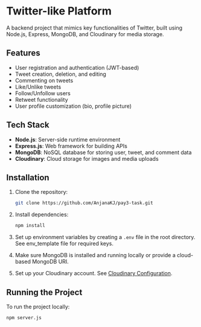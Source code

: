 # Twitter-like Platform

A backend project that mimics key functionalities of Twitter, built using Node.js, Express, MongoDB, and Cloudinary for media storage.

## Features
- User registration and authentication (JWT-based)
- Tweet creation, deletion, and editing
- Commenting on tweets
- Like/Unlike tweets
- Follow/Unfollow users
- Retweet functionality
- User profile customization (bio, profile picture)

## Tech Stack
- **Node.js**: Server-side runtime environment
- **Express.js**: Web framework for building APIs
- **MongoDB**: NoSQL database for storing user, tweet, and comment data
- **Cloudinary**: Cloud storage for images and media uploads

## Installation

1. Clone the repository:
    ```bash
    git clone https://github.com/AnjanaKJ/pay3-task.git
    ```

2. Install dependencies:
    ```bash
    npm install
    ```

3. Set up environment variables by creating a `.env` file in the root directory. See env_template file for required keys.

4. Make sure MongoDB is installed and running locally or provide a cloud-based MongoDB URI.

5. Set up your Cloudinary account. See [Cloudinary Configuration](#cloudinary-configuration).

## Running the Project

To run the project locally:

```bash
npm server.js
